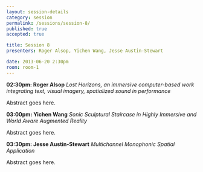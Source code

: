 ```yaml
---
layout: session-details
category: session
permalink: /sessions/session-8/
published: true
accepted: true

title: Session 8
presenters: Roger Alsop, Yichen Wang, Jesse Austin-Stewart

date: 2013-06-20 2:30pm
room: room-1
---
```


**02:30pm: Roger Alsop**
_Lost Horizons, an immersive computer-based work integrating text, visual imagery, spatialized sound in performance_

Abstract goes here.

**03:00pm: Yichen Wang**
_Sonic Sculptural Staircase in Highly Immersive and World Aware Augmented Reality_

Abstract goes here.

**03:30pm: Jesse Austin-Stewart**
_Multichannel Monophonic Spatial Application_

Abstract goes here.
